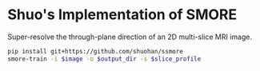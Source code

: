 # Shuo's Implementation of SMORE

Super-resolve the through-plane direction of an 2D multi-slice MRI image.

```bash
pip install git+https://github.com/shuohan/ssmore
smore-train -i $image -o $output_dir -s $slice_profile
```
